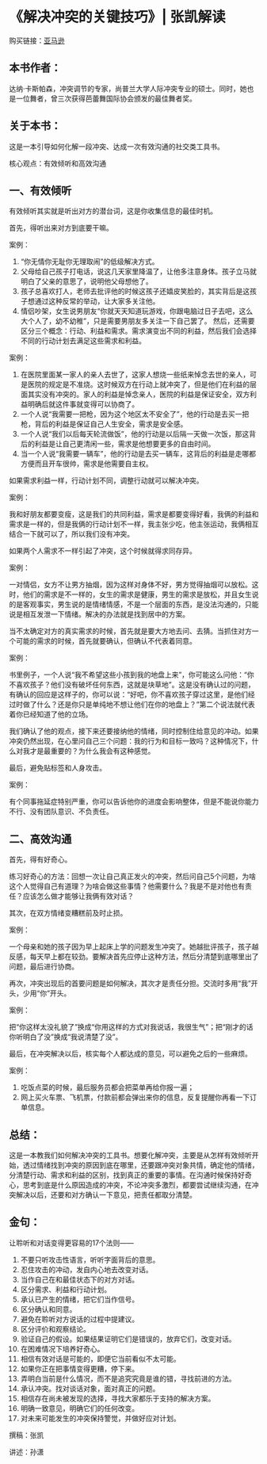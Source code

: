 《解决冲突的关键技巧》| 张凯解读
=============================

购买链接：[亚马逊](https://www.amazon.cn/s?_encoding=UTF8&field-keywords=Changing%20The%20Conversation%20The%2017&search-alias=books)

本书作者：
-----------------------

达纳·卡斯帕森，冲突调节的专家，尚普兰大学人际冲突专业的硕士。同时，她也是一位舞者，曾三次获得芭蕾舞国际协会颁发的最佳舞者奖。

关于本书：
-----------------------

这是一本引导如何化解一段冲突、达成一次有效沟通的社交类工具书。

核心观点：有效倾听和高效沟通

一、有效倾听
-----------------------

有效倾听其实就是听出对方的潜台词，这是你收集信息的最佳时机。

首先，得听出来对方到底要干嘛。

案例：

1. “你无情你无耻你无理取闹”的低级解决方式。
2. 父母给自己孩子打电话，说这几天家里降温了，让他多注意身体。孩子立马就明白了父亲的意思了，说明他父母想他了。
3. 孩子总喜欢打人，老师去批评他的时候这孩子还嬉皮笑脸的，其实背后是这孩子想通过这种反常的举动，让大家多关注他。
4. 情侣吵架，女生说男朋友“你就天天知道玩游戏，你跟电脑过日子去吧，这么大个人了，幼不幼稚”，只是需要男朋友多关注一下自己罢了。
然后，还需要区分三个概念：行动、利益和需求。需求演变出不同的利益，然后我们会选择不同的行动计划去满足这些需求和利益。

案例：

1. 在医院里面某一家人的亲人去世了，这家人想烧一些纸来悼念去世的亲人，可是医院的规定是不准烧。这时候双方在行动上就冲突了，但是他们在利益的层面其实没有冲突的。家人的利益是悼念亲人，医院的利益是保证安全，双方利益明确后就这件事就变得可以协商了。
2. 一个人说“我需要一把枪，因为这个地区太不安全了”，他的行动是去买一把枪，背后的利益是保证自己人生安全，需求是安全感。
3. 一个人说“我们以后每天轮流做饭”，他的行动是以后隔一天做一次饭，那这背后的利益是让自己更清闲一些，需求是他想要更多的自由时间。
4. 当一个人说“我需要一辆车”，他的行动是去买一辆车，这背后的利益是走哪都方便而且开车很帅，需求是他需要自主权。

如果需求利益一样，行动计划不同，调整行动就可以解决冲突。

案例：

我和好朋友都要变瘦，这是我们的共同利益，需求是都要变得好看，我俩的利益和需求是一样的，但是我俩的行动计划不一样，我主张少吃，他主张运动，我俩相互结合一下就可以了，所以我们没有冲突。

如果两个人需求不一样引起了冲突，这个时候就得求同存异。

案例：

一对情侣，女方不让男方抽烟，因为这样对身体不好，男方觉得抽烟可以放松。这时，他们的需求是不一样的，女生的需求是健康，男生的需求是放松，并且女生说的是客观事实，男生说的是情绪情感，不是一个层面的东西，是没法沟通的，只能说是相互发泄一下情绪。解决的办法就是找到居中的方案。

当不太确定对方的真实需求的时候，首先就是要大方地去问、去猜。当抓住对方一个可能的需求的时候，首先就要确认，但确认不代表着同意。

案例：

书里例子，一个人说“我不希望这些小孩到我的地盘上来”，你可能这么问他：“你不喜欢孩子？他们没有破坏任何东西，这就是块草地”。这是没有确认过的问题，有确认的回应是这样子的，你可以说：“好吧，你不喜欢孩子穿过这里，是他们经过时做了什么？还是你只是单纯地不想让他们在你的地盘上？”第二个说法就代表着你已经知道了他的立场。  

我们确认了他的观点，接下来还要接纳他的情绪，同时控制住给意见的冲动。如果冲突仍然出现，在心里问自己三个问题：我的行为和目标一致吗？这种情况下，什么对我才是最重要的？为什么我会有这种感觉。

最后，避免贴标签和人身攻击。

案例：

有个同事拖延症特别严重，你可以告诉他你的进度会影响整体，但是不能说你能力不行、没有团队意识、不负责任。

二、高效沟通
-----------------------

首先，得有好奇心。

练习好奇心的方法：回想一次让自己真正发火的冲突，然后问自己5个问题，为啥这个人觉得自己有道理？为啥会做这些事情？他需要什么？我是不是对他也有责任？应该怎么做才能够让我俩有效对话？

其次，在双方情绪变糟糕前及时止损。

案例：

一个母亲和她的孩子因为早上起床上学的问题发生冲突了。她越批评孩子，孩子越反感，每天早上都在较劲。要解决首先应停止这种方法，然后分清楚到底哪里出了问题，最后进行协商。

再次，冲突出现后的首要问题是如何解决，其次才是责任分担。交流时多用“我”开头，少用“你”开头。

案例：

把“你这样太没礼貌了”换成“你用这样的方式对我说话，我很生气”；把“刚才的话你听明白了没”换成“我说清楚了没”。

最后，在冲突解决以后，核实每个人都达成的意见，可以避免之后的一些麻烦。

案例：

1. 吃饭点菜的时候，最后服务员都会把菜单再给你报一遍；
2. 网上买火车票、飞机票，付款前都会弹出来你的信息，反复提醒你再看一下订单信息。

总结：
-----------------------

这是一本教我们如何解决冲突的工具书。想要化解冲突，主要是从怎样有效倾听开始，透过情绪找到冲突的原因到底在哪里，还要跟冲突对象共情，确定他的情绪，分清楚行动、需求和利益的区别，找到真正的重要的事情。在沟通时候保持好奇心，思考到底是什么原因造成的冲突，不论冲突多激烈，都要尝试继续沟通，在冲突解决以后，还要和对方确认一下意见，把责任都取分清楚。

金句：
-----------------------

让聆听和对话变得更容易的17个法则——

1. 不要只听攻击性语言，听听字面背后的意思。
2. 忍住攻击的冲动，发自内心地去改变对话。 
3. 当作自己在和最佳状态下的对方对话。 
4. 区分需求、利益和行动计划。 
5. 承认已产生的情绪，把它们当作信号。 
6. 区分确认和同意。 
7. 避免在聆听对方说话的过程中提建议。 
8. 区分评价和观察结论。 
9. 验证自己的假设。如果结果证明它们是错误的，放弃它们，改变对话。
10. 在困难情况下培养好奇心。 
11. 相信有效对话是可能的，即便它当前看似不太可能。 
12. 如果你正在把事情变得更糟，停下来。 
13. 弄明白当前是什么情况，而不是追究究竟是谁的错，寻找前进的方法。
14. 承认冲突。找对谈话对象，面对真正的问题。 
15. 相信存在尚未被发现的选择，寻找大家都乐于支持的解决方案。
16. 明确一致意见，明确它们的任何改变。 
17. 对未来可能发生的冲突保持警觉，并做好应对计划。

撰稿：张凯

讲述：孙潇